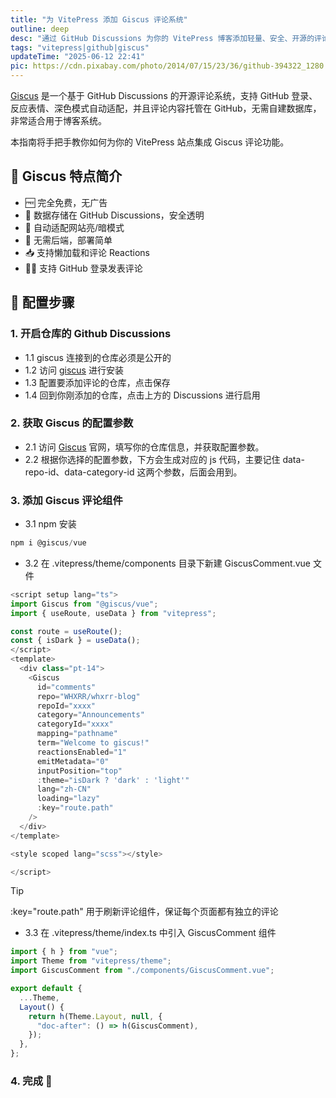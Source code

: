 ```yaml
---
title: "为 VitePress 添加 Giscus 评论系统"
outline: deep
desc: "通过 GitHub Discussions 为你的 VitePress 博客添加轻量、安全、开源的评论系统"
tags: "vitepress|github|giscus"
updateTime: "2025-06-12 22:41"
pic: https://cdn.pixabay.com/photo/2014/07/15/23/36/github-394322_1280.png
---
```


[Giscus](https://giscus.app/) 是一个基于 GitHub Discussions 的开源评论系统，支持 GitHub 登录、反应表情、深色模式自动适配，并且评论内容托管在 GitHub，无需自建数据库，非常适合用于博客系统。

本指南将手把手教你如何为你的 VitePress 站点集成 Giscus 评论功能。

## 🧩 Giscus 特点简介

- 🆓 完全免费，无广告
- 🔐 数据存储在 GitHub Discussions，安全透明
- 🎨 自动适配网站亮/暗模式
- 🚀 无需后端，部署简单
- 📥 支持懒加载和评论 Reactions
- 🧑‍💻 支持 GitHub 登录发表评论

## 🚀 配置步骤

### 1. 开启仓库的 Github Discussions

- 1.1
  giscus 连接到的仓库必须是公开的
- 1.2
  访问 [giscus](https://github.com/apps/giscus) 进行安装
- 1.3
  配置要添加评论的仓库，点击保存
- 1.4
  回到你刚添加的仓库，点击上方的 Discussions 进行启用

### 2. 获取 Giscus 的配置参数

- 2.1
  访问 [Giscus](https://giscus.app/zh-CN) 官网，填写你的仓库信息，并获取配置参数。
- 2.2
  根据你选择的配置参数，下方会生成对应的 js 代码，主要记住 data-repo-id、data-category-id 这两个参数，后面会用到。

### 3. 添加 Giscus 评论组件

- 3.1
  npm 安装

```js
npm i @giscus/vue
```

- 3.2
  在 .vitepress/theme/components 目录下新建 GiscusComment.vue 文件

```js
<script setup lang="ts">
import Giscus from "@giscus/vue";
import { useRoute, useData } from "vitepress";

const route = useRoute();
const { isDark } = useData();
</script>
<template>
  <div class="pt-14">
    <Giscus
      id="comments"
      repo="WHXRR/whxrr-blog"
      repoId="xxxx"
      category="Announcements"
      categoryId="xxxx"
      mapping="pathname"
      term="Welcome to giscus!"
      reactionsEnabled="1"
      emitMetadata="0"
      inputPosition="top"
      :theme="isDark ? 'dark' : 'light'"
      lang="zh-CN"
      loading="lazy"
      :key="route.path"
    />
  </div>
</template>

<style scoped lang="scss"></style>

</script>
```

> [!TIP]
> :key="route.path" 用于刷新评论组件，保证每个页面都有独立的评论

- 3.3
  在 .vitepress/theme/index.ts 中引入 GiscusComment 组件

```js
import { h } from "vue";
import Theme from "vitepress/theme";
import GiscusComment from "./components/GiscusComment.vue";

export default {
  ...Theme,
  Layout() {
    return h(Theme.Layout, null, {
      "doc-after": () => h(GiscusComment),
    });
  },
};
```

### 4. 完成 🎉

